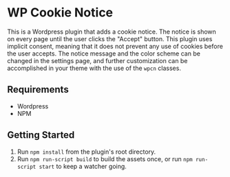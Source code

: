 # WP Cookie Notice

This is a Wordpress plugin that adds a cookie notice. The notice is shown on every page until the user clicks the "Accept" button. This plugin uses implicit consent, meaning that it does not prevent any use of cookies before the user accepts. The notice message and the color scheme can be changed in the settings page, and further customization can be accomplished in your theme with the use of the `wpcn` classes.

## Requirements

- Wordpress
- NPM

## Getting Started

1. Run `npm install` from the plugin's root directory.
2. Run `npm run-script build` to build the assets once, or run `npm run-script start` to keep a watcher going.